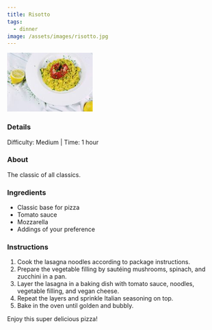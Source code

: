 ```yaml
---
title: Risotto
tags: 
  - dinner
image: /assets/images/risotto.jpg
---
```


![Risotto](/assets/images/risotto.jpg)
### Details

Difficulty: Medium | Time: 1 hour

### About

The classic of all classics.

### Ingredients

*   Classic base for pizza
*   Tomato sauce
*   Mozzarella
*   Addings of your preference

### Instructions

1.  Cook the lasagna noodles according to package instructions.
2.  Prepare the vegetable filling by sautéing mushrooms, spinach, and zucchini in a pan.
3.  Layer the lasagna in a baking dish with tomato sauce, noodles, vegetable filling, and vegan cheese.
4.  Repeat the layers and sprinkle Italian seasoning on top.
5.  Bake in the oven until golden and bubbly.

Enjoy this super delicious pizza!